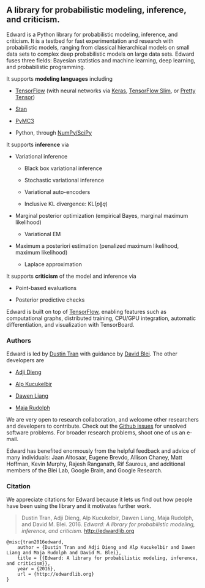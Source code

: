 A library for probabilistic modeling, inference, and criticism.
---------------------------------------------------------------

Edward is a Python library for probabilistic modeling, inference, and
criticism. It is a testbed for fast experimentation and research with
probabilistic models, ranging from classical hierarchical models on
small data sets to complex deep probabilistic models on large data sets.
Edward fuses three fields: Bayesian statistics and machine learning,
deep learning, and probabilistic programming.

It supports **modeling languages** including

-   [TensorFlow](https://www.tensorflow.org) (with neural networks via
    [Keras](http://keras.io), [TensorFlow
    Slim](https://github.com/tensorflow/tensorflow/tree/master/tensorflow/contrib/slim),
    or [Pretty Tensor](https://github.com/google/prettytensor))

-   [Stan](http://mc-stan.org)

-   [PyMC3](http://pymc-devs.github.io/pymc3/)

-   Python, through [NumPy/SciPy](http://scipy.org/)

It supports **inference** via

-   Variational inference

    -   Black box variational inference

    -   Stochastic variational inference

    -   Variational auto-encoders

    -   Inclusive KL divergence: $\text{KL}(p\|q)$

-   Marginal posterior optimization (empirical Bayes, marginal
    maximum likelihood)

    -   Variational EM

-   Maximum a posteriori estimation (penalized maximum likelihood,
    maximum likelihood)

    -   Laplace approximation

It supports **criticism** of the model and inference via

-   Point-based evaluations

-   Posterior predictive checks

Edward is built on top of [TensorFlow](https://www.tensorflow.org),
enabling features such as computational graphs, distributed training,
CPU/GPU integration, automatic differentiation, and visualization with
TensorBoard.

### Authors

Edward is led by [Dustin Tran](http://dustintran.com) with guidance by
[David Blei](http://www.cs.columbia.edu/~blei/). The other developers
are

-   [Adji Dieng](http://stat.columbia.edu/~diengadji/)

-   [Alp Kucukelbir](http://www.proditus.com/)

-   [Dawen Liang](http://www.ee.columbia.edu/~dliang/)

-   [Maja Rudolph](http://maja-rita-rudolph.com/)

We are very open to research collaboration, and welcome other
researchers and developers to contribute. Check out the [Github
issues](https://github.com/blei-lab/edward/issues) for unsolved software
problems. For broader research problems, shoot one of us an e-mail.

Edward has benefited enormously from the helpful feedback and advice of
many individuals: Jaan Altosaar, Eugene Brevdo, Allison Chaney, Matt
Hoffman, Kevin Murphy, Rajesh Ranganath, Rif Saurous, and additional
members of the Blei Lab, Google Brain, and Google Research.

### Citation

We appreciate citations for Edward because it lets us find out how
people have been using the library and it motivates further work.

> Dustin Tran, Adji Dieng, Alp Kucukelbir, Dawen Liang, Maja Rudolph,
> and David M. Blei. 2016. *Edward: A library for probabilistic
> modeling, inference, and criticism.* http://edwardlib.org

``` {class="JSON"}
@misc{tran2016edward,
    author = {Dustin Tran and Adji Dieng and Alp Kucukelbir and Dawen Liang and Maja Rudolph and David M. Blei},
    title = {{Edward: A library for probabilistic modeling, inference, and criticism}},
    year = {2016},
    url = {http://edwardlib.org}
}
```

